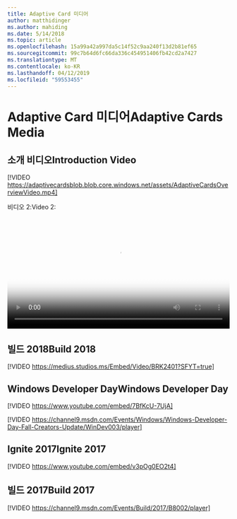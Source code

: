 ```yaml
---
title: Adaptive Card 미디어
author: matthidinger
ms.author: mahiding
ms.date: 5/14/2018
ms.topic: article
ms.openlocfilehash: 15a99a42a997da5c14f52c9aa240f13d2b81ef65
ms.sourcegitcommit: 99c7b64d6fc66da336c454951406fb42cd2a7427
ms.translationtype: MT
ms.contentlocale: ko-KR
ms.lasthandoff: 04/12/2019
ms.locfileid: "59553455"
---
```

# <a name="adaptive-cards-media"></a><span data-ttu-id="a2e59-102">Adaptive Card 미디어</span><span class="sxs-lookup"><span data-stu-id="a2e59-102">Adaptive Cards Media</span></span>

## <a name="introduction-video"></a><span data-ttu-id="a2e59-103">소개 비디오</span><span class="sxs-lookup"><span data-stu-id="a2e59-103">Introduction Video</span></span>

[!VIDEO https://adaptivecardsblob.blob.core.windows.net/assets/AdaptiveCardsOverviewVideo.mp4]

<span data-ttu-id="a2e59-104">비디오 2:</span><span class="sxs-lookup"><span data-stu-id="a2e59-104">Video 2:</span></span>

<video controls width="100%" poster="../content/videoposter.png">
    <source src="https://adaptivecardsblob.blob.core.windows.net/assets/AdaptiveCardsOverviewVideo.mp4" type="video/mp4">
</video>

## <a name="build-2018"></a><span data-ttu-id="a2e59-105">빌드 2018</span><span class="sxs-lookup"><span data-stu-id="a2e59-105">Build 2018</span></span>

[!VIDEO https://medius.studios.ms/Embed/Video/BRK2401?SFYT=true]

## <a name="windows-developer-day"></a><span data-ttu-id="a2e59-106">Windows Developer Day</span><span class="sxs-lookup"><span data-stu-id="a2e59-106">Windows Developer Day</span></span>

[!VIDEO https://www.youtube.com/embed/7BfKcU-7UjA]

[!VIDEO https://channel9.msdn.com/Events/Windows/Windows-Developer-Day-Fall-Creators-Update/WinDev003/player]

## <a name="ignite-2017"></a><span data-ttu-id="a2e59-107">Ignite 2017</span><span class="sxs-lookup"><span data-stu-id="a2e59-107">Ignite 2017</span></span>

[!VIDEO https://www.youtube.com/embed/v3pOg0EO2t4]

## <a name="build-2017"></a><span data-ttu-id="a2e59-108">빌드 2017</span><span class="sxs-lookup"><span data-stu-id="a2e59-108">Build 2017</span></span> 

[!VIDEO https://channel9.msdn.com/Events/Build/2017/B8002/player]

